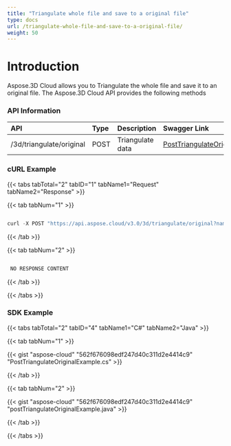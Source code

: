 ```yaml
---
title: "Triangulate whole file and save to a original file"
type: docs
url: /triangulate-whole-file-and-save-to-a-original-file/
weight: 50
---
```


# **Introduction**
Aspose.3D Cloud allows you to Triangulate the whole file and save it to an original file. The Aspose.3D Cloud API provides the following methods
### **API Information**

|**API**|**Type**|**Description**|**Swagger Link**|
| :- | :- | :- | :- |
|/3d/triangulate/original|POST|Triangulate data|[PostTriangulateOriginal](https://apireference.aspose.cloud/3d/#/Utilities/PostTriangulateOriginal)|
### **cURL Example**
{{< tabs tabTotal="2" tabID="1" tabName1="Request" tabName2="Response" >}}

{{< tab tabNum="1" >}}

```java

curl -X POST "https://api.aspose.cloud/v3.0/3d/triangulate/original?name=Aspose3D.pdf" -H "accept: application/json" -H "authorization: Bearer eyJhbGciOiJSUzI1NiIsInR5cCI6IkpXVCJ9.eyJuYmYiOjE1NzE1MTg2NDUsImV4cCI6MTU3MTYwNTA0NSwiaXNzIjoiaHR0cHM6Ly9hcGkuYXNwb3NlLmNsb3VkIiwiYXVkIjpbImh0dHBzOi8vYXBpLmFzcG9zZS5jbG91ZC9yZXNvdXJjZXMiLCJhcGkucGxhdGZvcm0iLCJhcGkucHJvZHVjdHMiXSwiY2xpZW50X2lkIjoiNzg5NDZmYjQtM2JkNC00ZDNlLWIzMDktZjllMmZmOWFjNmY5IiwiY2xpZW50X2lkU3J2SWQiOiIiLCJzY29wZSI6WyJhcGkucGxhdGZvcm0iLCJhcGkucHJvZHVjdHMiXX0.AHT0p9Fm2fDv5veCN73VAVgE9OEvduRNXp3btWXqIFckF1sgIv6aBnxBCRtnYzFP9iw9xJm0i09LbpPA89VoxSCAIQ5FfRarOBMUz_mDH_tI2PO1eMd8XRdIYamAloNh0fi0wje7y5NyR41IV5VWhxMcPeYI6Q0yyVzMzmRIuTkY9ApK7sUY4rXXamWF4xgeT5spY9CFYuAZu-6Ivh2IGLqvvMPHwC28TLX4_oDSlnocAPcwbIz_16UUjtBC8nZWdsm_0375wDK0h9M3oDwalu0NbnzHukarVuHuEA0ceSi1muhCC_ZNJnqbbwlFSClr2lZdqGyeeyvcQeX2F7nwAg"

```

{{< /tab >}}

{{< tab tabNum="2" >}}

```java

 NO RESPONSE CONTENT

```

{{< /tab >}}

{{< /tabs >}}
### **SDK Example**
{{< tabs tabTotal="2" tabID="4" tabName1="C#" tabName2="Java" >}}

{{< tab tabNum="1" >}}

{{< gist "aspose-cloud" "562f676098edf247d40c311d2e4414c9" "PostTriangulateOriginalExample.cs" >}}

{{< /tab >}}

{{< tab tabNum="2" >}}

{{< gist "aspose-cloud" "562f676098edf247d40c311d2e4414c9" "postTriangulateOriginalExample.java" >}}

{{< /tab >}}

{{< /tabs >}}
